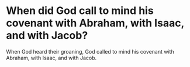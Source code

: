# When did God call to mind his covenant with Abraham, with Isaac, and with Jacob?

When God heard their groaning, God called to mind his covenant with Abraham, with Isaac, and with Jacob.
